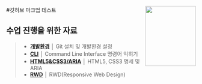 #깃허브 마크업 테스트
<img src="ASSETS/table-of-contents.png" alt="" align="right" width="134" height="160">

## 수업 진행을 위한 자료

> - __[개발환경](README/preferences.md)__ │ Git 설치 및 개발환경 설정
> - __[CLI](README/cli.md)__ │ Command Line Interface 명령어 익히기
> - __[HTML5&CSS3/ARIA](README/html.md)__ │ HTML5, CSS3 명세 및 ARIA
> - __[RWD](README/rwd.md)__ │ RWD(Responsive Web Design)


